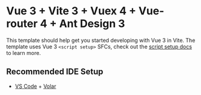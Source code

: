 <!--
 * @Author: Mocha
 * @Date: 2022-07-25 11:48:11
 * @LastEditors: 
 * @LastEditTime: 2022-07-25 17:08:18
 * @Description: 
-->
# Vue 3 + Vite 3 + Vuex 4 + Vue-router 4 + Ant Design 3

This template should help get you started developing with Vue 3 in Vite. The template uses Vue 3 `<script setup>` SFCs, check out the [script setup docs](https://v3.vuejs.org/api/sfc-script-setup.html#sfc-script-setup) to learn more.

## Recommended IDE Setup

- [VS Code](https://code.visualstudio.com/) + [Volar](https://marketplace.visualstudio.com/items?itemName=Vue.volar)
